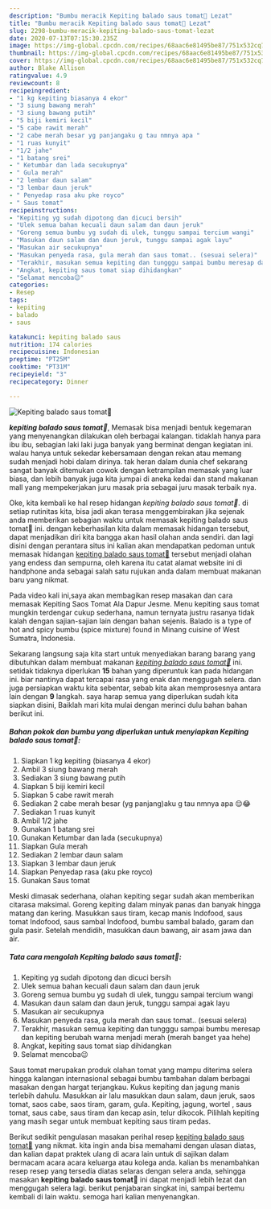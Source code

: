 ```yaml
---
description: "Bumbu meracik Kepiting balado saus tomat🤤 Lezat"
title: "Bumbu meracik Kepiting balado saus tomat🤤 Lezat"
slug: 2298-bumbu-meracik-kepiting-balado-saus-tomat-lezat
date: 2020-07-13T07:15:30.235Z
image: https://img-global.cpcdn.com/recipes/68aac6e81495be87/751x532cq70/kepiting-balado-saus-tomat🤤-foto-resep-utama.jpg
thumbnail: https://img-global.cpcdn.com/recipes/68aac6e81495be87/751x532cq70/kepiting-balado-saus-tomat🤤-foto-resep-utama.jpg
cover: https://img-global.cpcdn.com/recipes/68aac6e81495be87/751x532cq70/kepiting-balado-saus-tomat🤤-foto-resep-utama.jpg
author: Blake Allison
ratingvalue: 4.9
reviewcount: 8
recipeingredient:
- "1 kg kepiting biasanya 4 ekor"
- "3 siung bawang merah"
- "3 siung bawang putih"
- "5 biji kemiri kecil"
- "5 cabe rawit merah"
- "2 cabe merah besar yg panjangaku g tau nmnya apa "
- "1 ruas kunyit"
- "1/2 jahe"
- "1 batang srei"
- " Ketumbar dan lada secukupnya"
- " Gula merah"
- "2 lembar daun salam"
- "3 lembar daun jeruk"
- " Penyedap rasa aku pke royco"
- " Saus tomat"
recipeinstructions:
- "Kepiting yg sudah dipotong dan dicuci bersih"
- "Ulek semua bahan kecuali daun salam dan daun jeruk"
- "Goreng semua bumbu yg sudah di ulek, tunggu sampai tercium wangi"
- "Masukan daun salam dan daun jeruk, tunggu sampai agak layu"
- "Masukan air secukupnya"
- "Masukan penyeda rasa, gula merah dan saus tomat.. (sesuai selera)"
- "Terakhir, masukan semua kepiting dan tungggu sampai bumbu meresap dan kepiting berubah warna menjadi merah (merah banget yaa hehe)"
- "Angkat, kepiting saus tomat siap dihidangkan"
- "Selamat mencoba😉"
categories:
- Resep
tags:
- kepiting
- balado
- saus

katakunci: kepiting balado saus 
nutrition: 174 calories
recipecuisine: Indonesian
preptime: "PT25M"
cooktime: "PT31M"
recipeyield: "3"
recipecategory: Dinner

---
```



![Kepiting balado saus tomat🤤](https://img-global.cpcdn.com/recipes/68aac6e81495be87/751x532cq70/kepiting-balado-saus-tomat🤤-foto-resep-utama.jpg)

<b><i>kepiting balado saus tomat🤤</i></b>, Memasak bisa menjadi bentuk kegemaran yang menyenangkan dilakukan oleh berbagai kalangan. tidaklah hanya para ibu ibu, sebagian laki laki juga banyak yang berminat dengan kegiatan ini. walau hanya untuk sekedar kebersamaan dengan rekan atau memang sudah menjadi hobi dalam dirinya. tak heran dalam dunia chef sekarang sangat banyak ditemukan cowok dengan ketrampilan memasak yang luar biasa, dan lebih banyak juga kita jumpai di aneka kedai dan stand makanan mall yang mempekerjakan juru masak pria sebagai juru masak terbaik nya.

Oke, kita kembali ke hal resep hidangan <i>kepiting balado saus tomat🤤</i>. di setiap rutinitas kita, bisa jadi akan terasa menggembirakan jika sejenak anda memberikan sebagian waktu untuk memasak kepiting balado saus tomat🤤 ini. dengan keberhasilan kita dalam memasak hidangan tersebut, dapat menjadikan diri kita bangga akan hasil olahan anda sendiri. dan lagi disini dengan perantara situs ini kalian akan mendapatkan pedoman untuk memasak hidangan <u>kepiting balado saus tomat🤤</u> tersebut menjadi olahan yang endess dan sempurna, oleh karena itu catat alamat website ini di handphone anda sebagai salah satu rujukan anda dalam membuat makanan baru yang nikmat.

Pada video kali ini,saya akan membagikan resep masakan dan cara memasak Kepiting Saos Tomat Ala Dapur Jesme. Menu kepiting saus tomat mungkin terdengar cukup sederhana, namun ternyata justru rasanya tidak kalah dengan sajian-sajian lain dengan bahan sejenis. Balado is a type of hot and spicy bumbu (spice mixture) found in Minang cuisine of West Sumatra, Indonesia.


Sekarang langsung saja kita start untuk menyediakan barang barang yang dibutuhkan dalam membuat makanan <u><i>kepiting balado saus tomat🤤</i></u> ini. setidak tidaknya diperlukan <b>15</b> bahan yang diperuntuk kan pada hidangan ini. biar nantinya dapat tercapai rasa yang enak dan menggugah selera. dan juga persiapkan waktu kita sebentar, sebab kita akan memprosesnya antara lain dengan <b>9</b> langkah. saya harap semua yang diperlukan sudah kita siapkan disini, Baiklah mari kita mulai dengan merinci dulu bahan bahan berikut ini.

<!--inarticleads1-->

##### Bahan pokok dan bumbu yang diperlukan untuk menyiapkan Kepiting balado saus tomat🤤:

1. Siapkan 1 kg kepiting (biasanya 4 ekor)
1. Ambil 3 siung bawang merah
1. Sediakan 3 siung bawang putih
1. Siapkan 5 biji kemiri kecil
1. Siapkan 5 cabe rawit merah
1. Sediakan 2 cabe merah besar (yg panjang)aku g tau nmnya apa 😌😂
1. Sediakan 1 ruas kunyit
1. Ambil 1/2 jahe
1. Gunakan 1 batang srei
1. Gunakan  Ketumbar dan lada (secukupnya)
1. Siapkan  Gula merah
1. Sediakan 2 lembar daun salam
1. Siapkan 3 lembar daun jeruk
1. Siapkan  Penyedap rasa (aku pke royco)
1. Gunakan  Saus tomat


Meski dimasak sederhana, olahan kepiting segar sudah akan memberikan citarasa maksimal. Goreng kepiting dalam minyak panas dan banyak hingga matang dan kering. Masukkan saus tiram, kecap manis Indofood, saus tomat Indofood, saus sambal Indofood, bumbu sambal balado, garam dan gula pasir. Setelah mendidih, masukkan daun bawang, air asam jawa dan air. 

<!--inarticleads2-->

##### Tata cara mengolah Kepiting balado saus tomat🤤:

1. Kepiting yg sudah dipotong dan dicuci bersih
1. Ulek semua bahan kecuali daun salam dan daun jeruk
1. Goreng semua bumbu yg sudah di ulek, tunggu sampai tercium wangi
1. Masukan daun salam dan daun jeruk, tunggu sampai agak layu
1. Masukan air secukupnya
1. Masukan penyeda rasa, gula merah dan saus tomat.. (sesuai selera)
1. Terakhir, masukan semua kepiting dan tungggu sampai bumbu meresap dan kepiting berubah warna menjadi merah (merah banget yaa hehe)
1. Angkat, kepiting saus tomat siap dihidangkan
1. Selamat mencoba😉


Saus tomat merupakan produk olahan tomat yang mampu diterima selera hingga kalangan internasional sebagai bumbu tambahan dalam berbagai masakan dengan hargat terjangkau. Kukus kepiting dan jagung manis terlebih dahulu. Masukkan air lalu masukkan daun salam, daun jeruk, saos tomat, saos cabe, saos tiram, garam, gula. Kepiting, jagung, wortel , saus tomat, saus cabe, saus tiram dan kecap asin, telur dikocok. Pilihlah kepiting yang masih segar untuk membuat kepiting saus tiram pedas. 

Berikut sedikit pengulasan masakan perihal resep <u>kepiting balado saus tomat🤤</u> yang nikmat. kita ingin anda bisa memahami dengan ulasan diatas, dan kalian dapat praktek ulang di acara lain untuk di sajikan dalam bermacam acara acara keluarga atau kolega anda. kalian bs menambahkan resep resep yang tersedia diatas selaras dengan selera anda, sehingga masakan <b>kepiting balado saus tomat🤤</b> ini dapat menjadi lebih lezat dan menggugah selera lagi. berikut penjabaran singkat ini, sampai bertemu kembali di lain waktu. semoga hari kalian menyenangkan.
